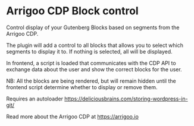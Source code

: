 # Arrigoo CDP Block control

Control display of your Gutenberg Blocks based on segments from the Arrigoo CDP.

The plugin will add a control to all blocks that allows you to select which segments to display it to. If nothing is selected, all will be displayed.

In frontend, a script is loaded that communicates with the CDP API to exchange data about the user and show the correct blocks for the user.

NB: All the blocks are being rendered, but will remain hidden until the frontend script determine whether to display or remove them.

Requires an autoloader https://deliciousbrains.com/storing-wordpress-in-git/

Read more about the Arrigoo CDP at https://arrigoo.io
